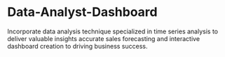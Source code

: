 # Data-Analyst-Dashboard
Incorporate data analysis technique specialized in time series analysis to deliver valuable insights accurate sales forecasting and interactive dashboard creation to driving business success.
